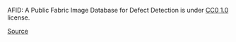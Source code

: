 AFID: A Public Fabric Image Database for Defect Detection is under [CC0 1.0](https://creativecommons.org/publicdomain/zero/1.0/) license.

[Source](https://www.aitex.es/afid/)